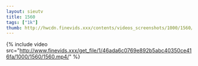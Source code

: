 ```yaml
--- 
layout: sieutv
title: 1560
tags: ["1k"]
thumb: http://hwcdn.finevids.xxx/contents/videos_screenshots/1000/1560/preview.mp4.jpg
---
```

{% include video src="http://www.finevids.xxx/get_file/1/46ada6c0769e892b5abc40350ce416fa/1000/1560/1560.mp4/" %} 
